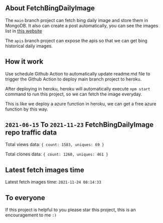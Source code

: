 ## About FetchBingDailyImage

The `main` branch project can fetch bing daily image and store them in MongoDB.
It also can create a post automatically, you can see the images list in [this website](https://oursalbum.netlify.app)

The `apis` branch project can expose the apis so that we can get bing historical daily images.

## How it work

Use schedule Github Action to automatically update readme.md file to trigger the Github Action to deploy main branch project to heroku.

After deploying in heroku, heroku will automatically execute `npm start` command to run this project, so we can fetch the image everyday.

This is like we deploy a azure function in heroku, we can get a free azure function by this way.

## `2021-06-15` To `2021-11-23` FetchBingDailyImage repo traffic data

Total views data: `{ count: 1583, uniques: 69 }`

Total clones data: `{ count: 1260, uniques: 461 }`

## Latest fetch images time

Latest fetch images time: `2021-11-24 08:14:33`

## To everyone

If this project is helpful to you please star this project, this is an encouragement to me `:)`



